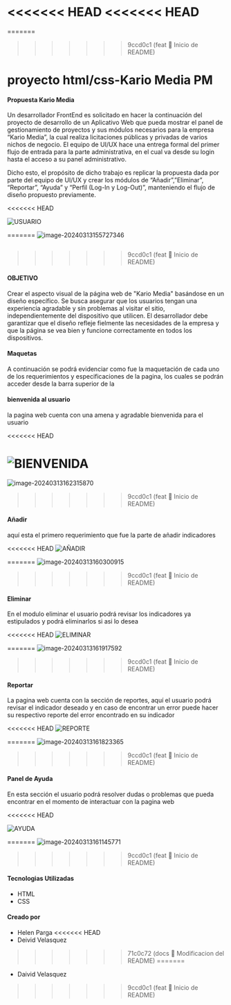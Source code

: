 <<<<<<< HEAD
<<<<<<< HEAD
=======
=======
>>>>>>> 9ccd0c1 (feat :memo: Inicio de README)
# proyecto html/css-Kario Media PM

#### Propuesta Kario Media

Un desarrollador FrontEnd es solicitado en hacer la continuación del proyecto de desarrollo de un Aplicativo Web que pueda mostrar el panel de gestionamiento de proyectos y sus módulos necesarios para la empresa “Kario Media”, la cual realiza licitaciones públicas y privadas de varios nichos de negocio. El equipo de UI/UX hace una entrega formal del primer flujo de entrada para la parte administrativa, en el cual va desde su login hasta el acceso a su panel administrativo.

Dicho esto, el propósito de dicho trabajo es replicar la propuesta dada por parte del equipo de UI/UX y crear los módulos de “Añadir”,”Eliminar”, “Reportar”, “Ayuda” y “Perfil (Log-In y Log-Out)”, manteniendo el flujo de diseño propuesto previamente.

<<<<<<< HEAD


![USUARIO](https://github.com/Deivid2022/PROYECTO_VelasquezDeivid_PargaHelen/assets/156430545/b757594b-2dce-4449-815a-c15951964c4d)

=======
![image-20240313155727346](C:\Users\win10\AppData\Roaming\Typora\typora-user-images\image-20240313155727346.png)

```html

```
>>>>>>> 9ccd0c1 (feat :memo: Inicio de README)

#### OBJETIVO

Crear el aspecto visual de la página web de "Kario Media" basándose en un diseño específico. Se busca asegurar que los usuarios tengan una experiencia agradable y sin problemas al visitar el sitio, independientemente del dispositivo que utilicen. El desarrollador debe garantizar que el diseño refleje fielmente las necesidades de la empresa y que la página se vea bien y funcione correctamente en todos los dispositivos.

#### Maquetas

A continuación  se podrá evidenciar como fue la maquetación de cada uno de los requerimientos y especificaciones de la pagina, los cuales se podrán acceder desde la barra superior de la 

#### bienvenida al usuario

la pagina web cuenta con una amena y agradable  bienvenida  para el usuario

<<<<<<< HEAD

![BIENVENIDA](https://github.com/Deivid2022/PROYECTO_VelasquezDeivid_PargaHelen/assets/156430545/b07f420f-f81c-4570-b6bf-97e4c5f8c9a3)
=======
![image-20240313162315870](C:\Users\win10\AppData\Roaming\Typora\typora-user-images\image-20240313162315870.png)


>>>>>>> 9ccd0c1 (feat :memo: Inicio de README)



#### Añadir

aquí esta el primero requerimiento que fue la parte de añadir indicadores 

<<<<<<< HEAD
![AÑADIR](https://github.com/Deivid2022/PROYECTO_VelasquezDeivid_PargaHelen/assets/156430545/45fee3f1-b096-4e8c-951e-312242ed63ae)

=======
![image-20240313160300915](C:\Users\win10\AppData\Roaming\Typora\typora-user-images\image-20240313160300915.png)
>>>>>>> 9ccd0c1 (feat :memo: Inicio de README)

#### Eliminar

En el modulo eliminar el usuario podrá revisar los indicadores ya estipulados y podrá eliminarlos si asi lo desea

<<<<<<< HEAD
![ELIMINAR](https://github.com/Deivid2022/PROYECTO_VelasquezDeivid_PargaHelen/assets/156430545/0b6da4f0-4fa4-4033-af3b-1dff86d12b7f)

=======
![image-20240313161917592](C:\Users\win10\AppData\Roaming\Typora\typora-user-images\image-20240313161917592.png)
>>>>>>> 9ccd0c1 (feat :memo: Inicio de README)

#### Reportar

La pagina web cuenta con la sección de reportes, aquí el usuario podrá revisar el indicador deseado y en caso de encontrar un error puede hacer su respectivo reporte del error encontrado en su indicador

<<<<<<< HEAD
![REPORTE](https://github.com/Deivid2022/PROYECTO_VelasquezDeivid_PargaHelen/assets/156430545/8f43a512-42e9-4459-89c0-0481302f62a6)

=======
![image-20240313161823365](C:\Users\win10\AppData\Roaming\Typora\typora-user-images\image-20240313161823365.png)
>>>>>>> 9ccd0c1 (feat :memo: Inicio de README)

#### Panel de Ayuda

En esta sección el usuario podrá resolver dudas o  problemas que pueda encontrar en el momento de interactuar con la pagina web

<<<<<<< HEAD

![AYUDA](https://github.com/Deivid2022/PROYECTO_VelasquezDeivid_PargaHelen/assets/156430545/f433e318-c522-4707-8910-271a1475e939)







=======
![image-20240313161145771](C:\Users\win10\AppData\Roaming\Typora\typora-user-images\image-20240313161145771.png)
>>>>>>> 9ccd0c1 (feat :memo: Inicio de README)



#### Tecnologias Utilizadas

- HTML
- CSS

#### Creado por

- Helen Parga
<<<<<<< HEAD
- Deivid Velasquez
>>>>>>> 71c0c72 (docs :art: Modificacion del README)
=======
- Daivid Velasquez
>>>>>>> 9ccd0c1 (feat :memo: Inicio de README)
